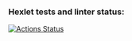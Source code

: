 ### Hexlet tests and linter status:
[![Actions Status](https://github.com/Legzandra/python-project-lvl1/workflows/hexlet-check/badge.svg)](https://github.com/Legzandra/python-project-lvl1/actions)
